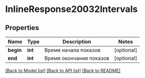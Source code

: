 # InlineResponse20032Intervals

## Properties
Name | Type | Description | Notes
------------ | ------------- | ------------- | -------------
**begin** | **int** | Время начала показов | [optional] 
**end** | **int** | Время окончания показов | [optional] 

[[Back to Model list]](../../README.md#documentation-for-models) [[Back to API list]](../../README.md#documentation-for-api-endpoints) [[Back to README]](../../README.md)

